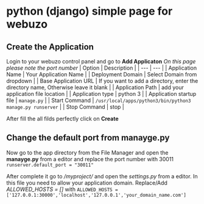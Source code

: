# python (django) simple page for webuzo 

## Create the Application
Login to your webuzo control panel and go to __Add Applicaton__
*On this page please note the port number*
| Option | Description |
| --- | --- |
| Application Name | Your Application Name |
| Deployment Domain | Select Domain from dropdown |
| Base Application URL | If you want to add a directory, enter the directory name, Otherwise leave it blank |
| Application Path | add your application file location |
| Application type | python 3 |
| Application startup file | ```manage.py``` |
| Start Command | ```/usr/local/apps/python3/bin/python3 manage.py runserver``` |
| Stop Command | stop |

After fill the all filds perfectly click on __Create__

## Change the default port from manayge.py
Now go to the app directory from the File Manager and open the __manayge.py__ from a editor and replace the port number with 30011
```runserver.default_port = "30011"```

After complete it go to */myproject/* and open the *settings.py* from a editor.
In this file you need to allow your application domain.
Replace/Add *ALLOWED_HOSTS = []* with ```ALLOWED_HOSTS = ['127.0.0.1:30000','localhost','127.0.0.1','your_domain_name.com']```


